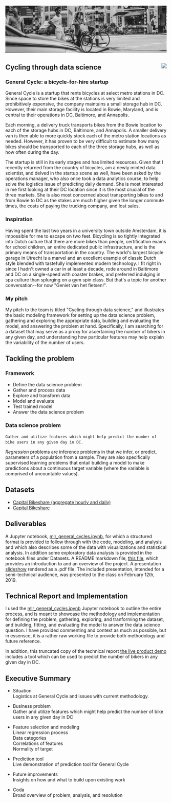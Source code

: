 ![](./images/bike1.jpg)

## Cycling through data science &nbsp; <img src="../master/images/bicycle32.png" style="float:right">

### General Cycle: a bicycle-for-hire startup
General Cycle is a startup that rents bicycles at select metro stations in DC. Since space to store the bikes at the stations is very limited and prohibitively expensive, the company maintains a small storage hub in DC. However, their main storage facility is located in Bowie, Maryland, and is central to their operations in DC, Baltimore, and Annapolis.

Each morning, a delivery truck transports bikes from the Bowie location to each of the storage hubs in DC, Baltimore, and Annapolis. A smaller delivery van is then able to more quickly stock each of the metro station locations as needed. However, it has proven to be very difficult to estimate how many bikes should be transported to each of the three storage hubs, as well as how often during the day.  

The startup is still in its early stages and has limited resources. Given that I recently returned from the country of bicycles, am a newly minted data scientist, and delved in the startup scene as well, have been asked by the operations manager, who also once took a data analytics course, to help solve the logistics issue of predicting daily demand. She is most interested in me first looking at their DC location since it is the most crucial of the three markets. She is also most concerned about transporting bikes to and from Bowie to DC as the stakes are much higher given the longer commute times, the costs of paying the trucking company, and lost sales.

### Inspiration
Having spent the last two years in a university town outside Amsterdam, it is impossible for me to escape on two feet. Bicycling is so tightly integrated into Dutch culture that there are more bikes than people, certification exams for school children, an entire dedicated public infrastructure, and is the primary means of transportation in the country. The world's largest bicycle garage in Utrecht is a marvel and an excellent example of classic Dutch style blended with tastefully implemented modern technology. I fit right in since I hadn't owned a car in at least a decade, rode around in Baltimore and DC on a single-speed with coaster brakes, and preferred indulging in spa culture than splurging on a gym spin class. But that's a topic for another conversation--for now "Geniet van het fietsen!".

### My pitch
My pitch to the team is titled "Cycling through data science," and illustrates the basic modeling framework for setting up the data science problem, gathering and exploring the appropriate data, building and evaluating the model, and answering the problem at hand. Specifically, I am searching for a dataset that may serve as a proxy for ascertaining the number of bikers in any given day, and understanding how particular features may help explain the variability of the number of users.


## Tackling the problem

### Framework
- Define the data science problem
- Gather and process data
- Explore and transform data
- Model and evaluate
- Test trained model
- Answer the data science problem

### Data science problem
`Gather and utilize features which might help predict the number of bike users in any given day in DC.`

*Regression* problems are inference problems in that we infer, or predict, parameters of a population from a sample. They are also specifically supervised learning problems that entail building a model to make predictions about a continuous target variable (where the variable is comprised of uncountable values).


## Datasets 
- [Capital Bikeshare (aggregate hourly and daily)](./code/eda_capital_bikeshare_historic.ipynb)
- [Capital Bikeshare](./code/eda_capital_bikeshare.ipynb)

## Deliverables
A Jupyter notebook, [mlr_general_cycles.ipynb](./code/mlr_general_cycles.ipynb), for which a structured format is provided to follow through with the code, modeling, and analysis and which also describes some of the data with visualizations and statistical analysis. In addition some exploratory data analysis is provided in the notebook files under Datasets.
A README markdown file, [this file](./README.md), which provides an introduction to and an overview of the project.
A presentation [slideshow](./slides/capstone_bike.pdf) rendered as a .pdf file. The included presentation, intended for a semi-technical audience, was presented to the class on February 12th, 2019.

## Technical Report and Implementation
I used the [mlr_general_cycles.ipynb](./code/mlr_general_cycles.ipynb) Jupyter notebook to outline the entire process, and is meant to showcase the methodology and implementation for defining the problem, gathering, exploring, and tranforming the dataset, and building, fitting, and evaluating the model to answer the data science question. I have provided commenting and context as much as possible, but in essensce, it is a rather raw working file to provide both methodology and future reference.

In addition, this truncated copy of the technical report [the live product demo](./code/mlr_general_cycles_demo.ipynb) includes a tool which can be used to predict the number of bikers in any given day in DC.

## Executive Summary

- Situation  
  Logistics at General Cycle and issues with current methodology.
  
- Business problem  
  Gather and utilize features which might help predict the number of bike users in any given day in DC

- Feature selection and modeling  
  Linear regression process  
  Data categories  
  Correlations of features  
  Normality of target  

- Prediction tool  
  Live demonstration of prediction tool for General Cycle  
  
- Future improvements  
  Insights on how and what to build upon existing work  

- Coda  
  Broad overview of problem, analysis, and resolution  
